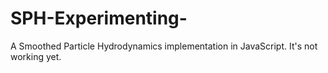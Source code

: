 # SPH-Experimenting-
A Smoothed Particle Hydrodynamics implementation in JavaScript. It's not working yet.

